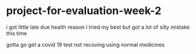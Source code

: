 # project-for-evaluation-week-2

i got little late due health reason 
i tried my best but got a lot of silly mistake this time

gotta go get a covid 19 test not recoving using normal medicines

